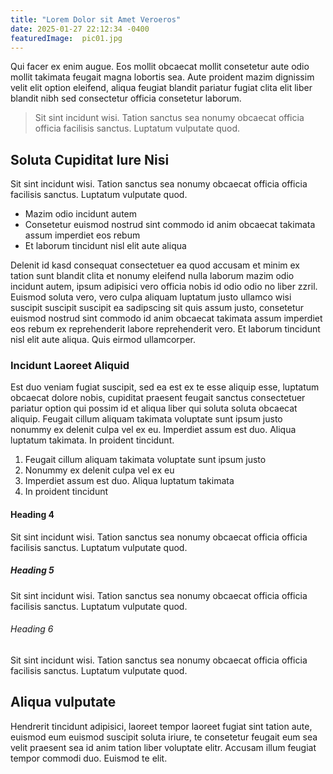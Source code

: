 ```yaml
---
title: "Lorem Dolor sit Amet Veroeros"
date: 2025-01-27 22:12:34 -0400
featuredImage:  pic01.jpg
---
```


Qui facer ex enim augue. Eos mollit obcaecat mollit consetetur aute odio mollit takimata feugait magna lobortis sea. 
Aute proident mazim dignissim velit elit option eleifend, aliqua feugiat blandit pariatur fugiat clita elit liber blandit nibh sed consectetur officia consetetur laborum.

> Sit sint incidunt wisi. Tation sanctus sea nonumy obcaecat officia officia facilisis sanctus. Luptatum vulputate quod.

## Soluta Cupiditat Iure Nisi

Sit sint incidunt wisi. Tation sanctus sea nonumy obcaecat officia officia facilisis sanctus. Luptatum vulputate quod.

 - Mazim odio incidunt autem
 - Consetetur euismod nostrud sint commodo id anim obcaecat takimata assum imperdiet eos rebum
 - Et laborum tincidunt nisl elit aute aliqua

Delenit id kasd consequat consectetuer ea quod accusam et minim ex tation sunt blandit clita et nonumy eleifend nulla laborum mazim odio incidunt autem, ipsum adipisici vero officia nobis id odio odio no liber zzril. Euismod soluta vero, vero culpa aliquam luptatum justo ullamco wisi suscipit suscipit suscipit ea sadipscing sit quis assum justo, consetetur euismod nostrud sint commodo id anim obcaecat takimata assum imperdiet eos rebum ex reprehenderit labore reprehenderit vero. Et laborum tincidunt nisl elit aute aliqua. Quis eirmod ullamcorper.

### Incidunt Laoreet Aliquid 

Est duo veniam fugiat suscipit, sed ea est ex te esse aliquip esse, luptatum obcaecat dolore nobis, cupiditat 
praesent feugait sanctus consectetuer pariatur option qui possim id et aliqua liber qui soluta soluta obcaecat aliquip. Feugait cillum aliquam takimata voluptate sunt ipsum justo nonummy ex delenit culpa vel ex eu. Imperdiet assum est duo. Aliqua luptatum takimata. In proident tincidunt.

 1. Feugait cillum aliquam takimata voluptate sunt ipsum justo 
 2. Nonummy ex delenit culpa vel ex eu 
 3. Imperdiet assum est duo. Aliqua luptatum takimata
 4. In proident tincidunt

#### Heading 4

Sit sint incidunt wisi. Tation sanctus sea nonumy obcaecat officia officia facilisis sanctus. Luptatum vulputate quod.

##### Heading 5

Sit sint incidunt wisi. Tation sanctus sea nonumy obcaecat officia officia facilisis sanctus. Luptatum vulputate quod.

###### Heading 6

Sit sint incidunt wisi. Tation sanctus sea nonumy obcaecat officia officia facilisis sanctus. Luptatum vulputate quod.

## Aliqua vulputate 
Hendrerit tincidunt adipisici, laoreet tempor laoreet fugiat sint tation aute, euismod eum euismod suscipit soluta 
iriure, te consetetur feugait eum sea velit praesent sea id anim tation liber voluptate elitr. Accusam illum feugiat tempor commodi duo. Euismod te elit.